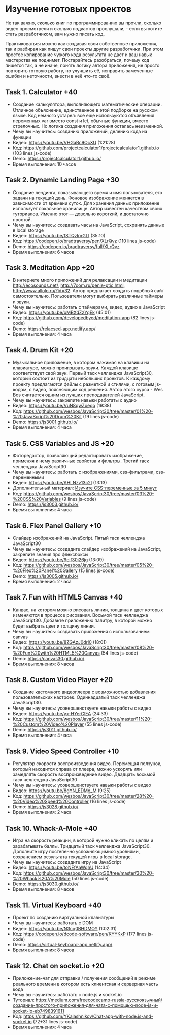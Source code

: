 # Изучение готовых проектов

Не так важно, сколько книг по программированию вы прочли, сколько видео просмотрели и сколько подкастов прослушали, - если вы хотите стать разработчиком, вам нужно писать код.

Практиковаться можно как создавая свои собственные приложения, так и разбирая как пишут свои проекты другие разработчики. При этом простое копирование чужого кода результата не даст и ваш навык мастерства не поднимет. Постарайтесь разобраться, почему код пишется так, а не иначе, понять логику автора приложения, не просто повторить готовую работу, но улучшить её, исправить замеченные ошибки и неточности, внести в неё что-то своё.

## Task 1. Calculator +40

- Создание калькулятора, выполняющего математические операции. Отличное объяснение, единственное в этой подборке на русском языке. Код немного устарел: всё ещё используются объявления переменных var вместо const и let, обычные функции, вместо стрелочных. Но логика создания приложения осталась неизменной.
- Чему вы научитесь: созданию приложений, делению кода на функции
- Видео: https://youtu.be/VHGaBc9OcXU (1:21:28)
- Код: https://github.com/projectcalculator1/projectcalculator1.github.io (103 lines js-code)
- Demo: https://projectcalculator1.github.io/
- Время выполнения: 10 часов

## Task 2. Dynamic Landing Page +30

- Создание лендинга, показывающего время и имя пользователя, его задачи на текущий день. Фоновое изображение меняется в зависимости от времени суток. Для хранения данных приложение использует локальное хранилище. Автор известен качеством своих туториалов. Именно этот — довольно короткий, и достаточно простой.
- Чему вы научитесь: создавать часы на JavaScript, сохранять данные в local storage
- Видео: https://youtu.be/fSTQzlprGLI (35:10)
- Код: https://codepen.io/bradtraversy/pen/XLrQvz (110 lines js-code)
- Demo: https://codepen.io/bradtraversy/full/XLrQvz
- Время выполнения: 6 часов

## Task 3. Meditation App +20

- В интернете много приложений для релаксации и медитации http://ecosounds.net/, http://7oom.ru/penie-ptic.html, http://www.allolo.ru/?id=32. Автор предлагает создать подобный сайт самостоятельно. Пользователи могут выбирать различные таймеры и звуки.
- Чему вы научитесь: работать с таймерами, видео, аудио в JavaScript
- Видео: https://youtu.be/oMBXdZzYqEk (45:01)
- Код: https://github.com/developedbyed/meditation-app (82 lines js-code)
- Demo: https://relacsed-app.netlify.app/
- Время выполнения: 4 часа

## Task 4. Drum Kit +20

- Музыкальное приложение, в котором нажимая на клавиши на клавиатуре, можно проигрывать звуки. Каждой клавише соответствует свой звук. Первый таск челленджа JavaScript30, который состоит из тридцати небольших проектов. К каждому проекту предлагаются файлы с разметкой и стилями, с готовым js-кодом, с видео, поясняющим ход решения. Автор этого курса - Wes Bos считается одним из лучших преподавателей JavaScript.
- Чему вы научитесь: закрепите навыки работаты с аудио
- Видео: https://youtu.be/VuN8qwZoego (19:38)
- Код: https://github.com/wesbos/JavaScript30/tree/master/01%20-%20JavaScript%20Drum%20Kit (19 lines js-code)
- Demo: https://js3001.github.io/
- Время выполнения: 4 часа

## Task 5. CSS Variables and JS +20

- Фоторедактор, позволяющий редактировать изображение, применяя к нему различные свойства и фильтры. Третий таск челленджа JavaScript30
- Чему вы научитесь: работать с изображениями, css-фильтрами, css-переменными
- Видео: https://youtu.be/AHLNzv13c2I (13:13)
- Дополнительный материал: [Изучите CSS-переменные за 5 минут](https://github.com/devSchacht/translations/blob/master/articles/per-harald-borgen-learn-css-variables-in-5-minutes/README.md)
- Код: https://github.com/wesbos/JavaScript30/tree/master/03%20-%20CSS%20Variables (9 lines js-code)
- Demo: https://js3003.github.io/
- Время выполнения: 4 часа

## Task 6. Flex Panel Gallery +10

- Слайдер изображений на JavaScript. Пятый таск челленджа JavaScript30
- Чему вы научитесь: создадите слайдер изображений на JavaScript, закрепите знания про флексбоксы
- Видео: https://youtu.be/9eif30i26jg (13:09)
- Код: https://github.com/wesbos/JavaScript30/tree/master/05%20-%20Flex%20Panel%20Gallery (15 lines js-code)
- Demo: https://js3005.github.io/
- Время выполнения: 2 часа

## Task 7. Fun with HTML5 Canvas +40

- Канвас, на котором можно рисовать линии, толщина и цвет которых изменяются в процессе рисования. Восьмой таск челленджа JavaScript30. Добавьте приложению палитру, в которой можно будет выбрать цвет и толщину линии.
- Чему вы научитесь: создавать приложения с использованием canvas
- Видео: https://youtu.be/8ZGAzJ0drl0 (18:01)
- Код: https://github.com/wesbos/JavaScript30/tree/master/08%20-%20Fun%20with%20HTML5%20Canvas (54 lines js-code)
- Demo: https://canvas30.github.io/
- Время выполнения: 8 часов

## Task 8. Custom Video Player +20

- Создание кастомного видеоплеера с возможностью добавления пользовательских настроек. Одиннадцатый таск челленджа JavaScript30.
- Чему вы научитесь: усовершенствуете навыки работы с видео
- Видео: https://youtu.be/yx-HYerClEA (24:33)
- Код: https://github.com/wesbos/JavaScript30/tree/master/11%20-%20Custom%20Video%20Player (55 lines js-code)
- Demo: https://js3011.github.io/
- Время выполнения: 4 часа

## Task 9. Video Speed Controller +10

- Регулятор скорости воспроизведения видео. Перемещая ползунок, который находится справа от плеера, можно ускорять или замедлять скорость воспроизведение видео. Двадцать восьмой таск челленджа JavaScript30
- Чему вы научитесь: усовершенствуете навыки работы с видео
- Видео: https://youtu.be/8gYN_EDMg_M (9:25)
- Код: https://github.com/wesbos/JavaScript30/tree/master/28%20-%20Video%20Speed%20Controller (16 lines js-code)
- Demo: https://js3028.github.io/
- Время выполнения: 2 часа

## Task 10. Whack-A-Mole +40

- Игра на скорость реакции, в которой нужно кликать по целям и зарабатывать баллы. Тридцатый таск челленджа JavaScript30. Дополните игру постепенно усложняющимися уровнями, сохранением результата текущей игры в local storage.
- Чему вы научитесь: создадите игру на JavaScript
- Видео: https://youtu.be/toNFfAaWghU (14:34)
- Код: https://github.com/wesbos/JavaScript30/tree/master/30%20-%20Whack%20A%20Mole (50 lines js-code)
- Demo: https://js3030.github.io/
- Время выполнения: 8 часов

## Task 11. Virtual Keyboard +40

- Проект по созданию виртуальной клавиатуры
- Чему вы научитесь: работать с DOM
- Видео: https://youtu.be/N3cq0BHDMOY (1:02:31)
- Код: https://codepen.io/dcode-software/pen/KYYKxP (177 lines js-code)
- Demo: https://virtual-keyboard-app.netlify.app/
- Время выполнения: 8 часов

## Task 12. Chat on socket.io +20

- Приложение-чат для отправки / получения сообщений в режиме реального времени в котором есть клиентская и серверная часть кода
- Чему вы научитесь: работать с node.js и socket.io
- Туториал: https://medium.com/freecodecamp-russia-русскоязычный/создание-простого-приложения-для-чата-с-помощью-node-js-и-socket-io-eb7498391611
- Код: https://github.com/YKalashnikov/Chat-app-with-node.js-and-socket.io (72+31 lines js-code)
- Время выполнения: 4 часа
